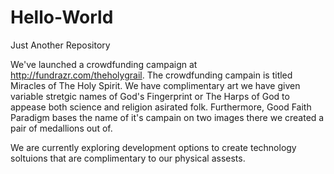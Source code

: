 # Hello-World
Just Another Repository

We've launched a crowdfunding campaign at http://fundrazr.com/theholygrail. The crowdfunding campain is titled Miracles of The Holy Spirit. We have complimentary art we have given variable stretgic names of  God's Fingerprint or The Harps of God to appease both science and religion asirated folk. Furthermore, Good Faith Paradigm bases the name of it's campain on two images there we created a pair of medallions out of.

We are currently exploring development options to create technology soltuions that are complimentary to our physical assests. 
